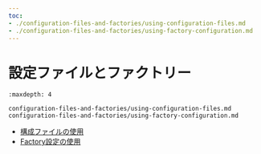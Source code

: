 ```yaml
---
toc:
- ./configuration-files-and-factories/using-configuration-files.md
- ./configuration-files-and-factories/using-factory-configuration.md
---
```


# 設定ファイルとファクトリー

```{toctree}
:maxdepth: 4

configuration-files-and-factories/using-configuration-files.md
configuration-files-and-factories/using-factory-configuration.md
```

* [構成ファイルの使用](./configuration-files-and-factories/using-configuration-files.md)
* [Factory設定の使用](./configuration-files-and-factories/using-factory-configuration.md)